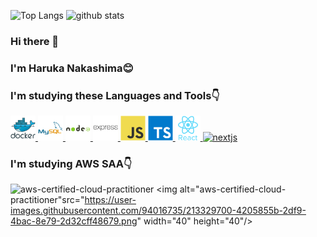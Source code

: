 <p align="left"> 
  <img alt="Top Langs" height="150px" src="https://github-readme-stats.vercel.app/api/top-langs/?username=HarukaNakashima&layout=compact&show_icons=true" />
  <img alt="github stats" height="150px" src="https://github-readme-stats.vercel.app/api?username=HarukaNakashima&show_icons=ture" />
</p>

### Hi there 👋
### I'm Haruka Nakashima😊
### I'm studying these Languages and Tools:point_down:

<p align="left"> <a href="https://www.docker.com/" target="_blank" rel="noreferrer"> <img src="https://raw.githubusercontent.com/devicons/devicon/master/icons/docker/docker-original-wordmark.svg" alt="docker" width="40" height="40"/> </a> <a href="https://www.mysql.com/" target="_blank" rel="noreferrer"> <img src="https://raw.githubusercontent.com/devicons/devicon/master/icons/mysql/mysql-original-wordmark.svg" alt="mysql" width="40" height="40"/> </a> <a href="https://nodejs.org" target="_blank" rel="noreferrer"> <img src="https://raw.githubusercontent.com/devicons/devicon/master/icons/nodejs/nodejs-original-wordmark.svg" alt="nodejs" width="40" height="40"/> </a> <a href="https://expressjs.com" target="_blank" rel="noreferrer"> <img src="https://raw.githubusercontent.com/devicons/devicon/master/icons/express/express-original-wordmark.svg" alt="express" width="40" height="40"/> </a> <a href="https://nestjs.com/" target="_blank" rel="noreferrer"> <img src="https://raw.githubusercontent.com/devicons/devicon/master/icons/javascript/javascript-original.svg" alt="javascript" width="40" height="40"/> </a> <a href="https://www.typescriptlang.org/" target="_blank" rel="noreferrer"> <img src="https://raw.githubusercontent.com/devicons/devicon/master/icons/typescript/typescript-original.svg" alt="typescript" width="40" height="40"/> </a> <a href="https://reactjs.org/" target="_blank" rel="noreferrer"> <img src="https://raw.githubusercontent.com/devicons/devicon/master/icons/react/react-original-wordmark.svg" alt="react" width="40" height="40"/> </a> <a href="https://nextjs.org/" target="_blank" rel="noreferrer"> <img src="https://cdn.worldvectorlogo.com/logos/nextjs-2.svg" alt="nextjs" width="40" height="40"/> </a> </p>

### I'm studying AWS SAA:point_down:
![aws-certified-cloud-practitioner](https://user-images.githubusercontent.com/94016735/213329700-4205855b-2df9-4bac-8e79-2d32cff48679.png)
<img alt="aws-certified-cloud-practitioner"src="https://user-images.githubusercontent.com/94016735/213329700-4205855b-2df9-4bac-8e79-2d32cff48679.png" width="40" height="40"/>

<!--
**HarukaNakashima/HarukaNakashima** is a ✨ _special_ ✨ repository because its `README.md` (this file) appears on your GitHub profile.

Here are some ideas to get you started:

- 🔭 I’m currently working on ...
- 🌱 I’m currently learning ...
- 👯 I’m looking to collaborate on ...
- 🤔 I’m looking for help with ...
- 💬 Ask me about ...
- 📫 How to reach me: ...
- 😄 Pronouns: ...
- ⚡ Fun fact: ...
-->
